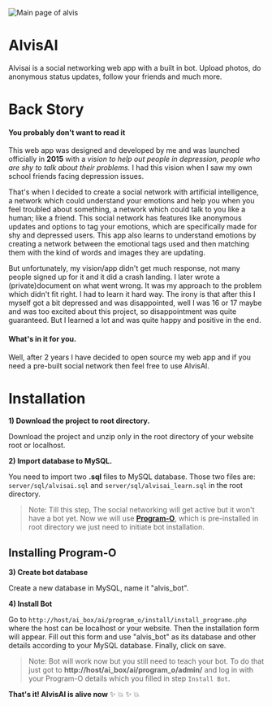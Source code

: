 ![Main page of alvis](https://ramantehlan.github.io/AlvisAI/assets/images/screenshot_1.JPG)

# AlvisAI
Alvisai is a social networking web app with a built in bot. Upload photos, do anonymous status updates, follow your friends and much more.


# Back Story
#### You probably don't want to read it


This web app was designed and developed by me and was launched officially in **2015** with a *vision to help out people in depression, people who are shy to talk about their problems.* I had this vision when I saw my own school friends facing depression issues.


That's when I decided to create a social network with artificial intelligence, a network which could understand your emotions and help you when you feel troubled about something, a network which could talk to you like a human; like a friend. This social network has features like anonymous updates and options to tag your emotions, which are specifically made for shy and depressed users. This app also learns to understand emotions by creating a network between the emotional tags used and then matching them with the kind of words and images they are updating.


But unfortunately, my vision/app didn't get much response, not many people signed up for it and it did a crash landing. I later wrote a (private)document on what went wrong. It was my approach to the problem which didn't fit right. I had to learn it hard way. The irony is that after this I myself got a bit depressed and was disappointed, well I was 16 or 17 maybe and was too excited about this project, so disappointment was quite guaranteed. But I learned a lot and was quite happy and positive in the end. 


#### What's in it for you.
Well, after 2 years I have decided to open source my web app and if you need a pre-built social network then feel free to use AlvisAI.


# Installation


**1) Download the project to root directory.**


Download the project and unzip only in the root directory of your website root or localhost.


**2) Import database to MySQL.**


You need to import two **.sql** files to MySQL database. Those two files are: `server/sql/alvisai.sql` and `server/sql/alvisai_learn.sql` in the root directory.


> Note: Till this step, The social networking will get active but it won't have a bot yet. Now we will use [**Program-O**](https://github.com/Program-O/Program-O), which is pre-installed in root directory we just need to initiate bot installation.


## Installing Program-O


**3) Create bot database**


Create a new database in MySQL, name it "alvis_bot".


**4) Install Bot**


Go to `http://host/ai_box/ai/program_o/install/install_programo.php` where the host can be localhost or your website. Then the installation form will appear. Fill out this form and use "alvis_bot" as its database and other details according to your MySQL database. Finally, click on save.

> Note: Bot will work now but you still need to teach your bot. To do that just got to **http://host/ai_box/ai/program_o/admin/** and log in with your Program-O details which you filled in step `Install Bot`.

**That's it! AlvisAI is alive now** :sparkles: :boom: :sparkles: :boom:




